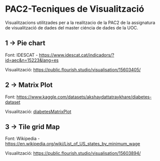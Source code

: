 # PAC2-Tecniques de Visualització
Visualitzacions utilitzades per a la realitzacio de la PAC2 de la assignatura de visualització de dades del master ciéncia de dades de la UOC.

## 1 -> Pie chart

Font: IDESCAT - https://www.idescat.cat/indicadors/?id=aec&n=15223&lang=es

Visualització: https://public.flourish.studio/visualisation/15603405/

## 2 -> Matrix Plot

Font: https://www.kaggle.com/datasets/akshaydattatraykhare/diabetes-dataset

Visualització: [diabetesMatrixPlot](diabetesMatrixPlot.JPG)

## 3 -> Tile grid Map

Font: Wikipedia - https://en.wikipedia.org/wiki/List_of_US_states_by_minimum_wage

Visualització: https://public.flourish.studio/visualisation/15603894/

